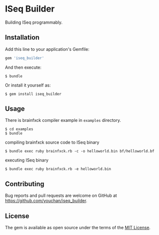 # ISeq Builder

Building ISeq programmably.

## Installation

Add this line to your application's Gemfile:

```ruby
gem 'iseq_builder'
```

And then execute:

    $ bundle

Or install it yourself as:

    $ gem install iseq_builder

## Usage

There is brainfxck compiler example in `examples` directory.

    $ cd examples
    $ bundle

compiling brainfxck source code to ISeq binary

    $ bundle exec ruby brainfxck.rb -c -o helloworld.bin bf/helloworld.bf

executing ISeq binary

    $ bundle exec ruby brainfxck.rb -e helloworld.bin


## Contributing

Bug reports and pull requests are welcome on GitHub at https://github.com/youchan/iseq_builder.

## License

The gem is available as open source under the terms of the [MIT License](https://opensource.org/licenses/MIT).
